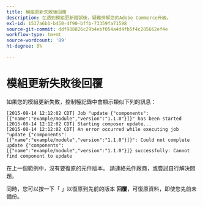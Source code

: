 ```yaml
---
title: 模組更新失敗後回覆
description: 在遇到模組更新錯誤後，疑難排解您的Adobe Commerce升級。
exl-id: 1537a6b1-b450-4f90-bffb-73359fa71598
source-git-commit: ddf988826c29b4ebf054a4d4fb5f4c285662ef4e
workflow-type: tm+mt
source-wordcount: '89'
ht-degree: 0%

---
```


# 模組更新失敗後回覆

如果您的模組更新失敗，控制檯記錄中會顯示類似下列的訊息：

```terminal
[2015-08-14 12:12:02 CDT] Job "update {"components":[{"name":"example/module","version":"1.1.0"}]}" has been started
[2015-08-14 12:12:02 CDT] Starting composer update...
[2015-08-14 12:12:02 CDT] An error occurred while executing job "update {"components":
[{"name":"example/module","version":"1.1.0"}]}": Could not complete update {"components":
[{"name":"example/module","version":"1.1.0"}]} successfully: Cannot find component to update
```

在上一個範例中，沒有要復原的元件版本。 請連絡元件廠商，或嘗試自行解決問題。

同時，您可以按一下「 」以復原到先前的版本 **回覆**，可復原資料，即使您先前未備份。
